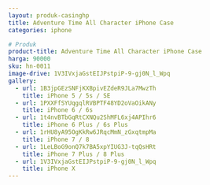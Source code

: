 ```yaml
---
layout: produk-casinghp
title: Adventure Time All Character iPhone Case
categories: iphone

# Produk
product-title: Adventure Time All Character iPhone Case
harga: 90000
sku: hn-0011
image-drive: 1V3IVxjaGstEIJPstpiP-9-gj0N_l_Wpq
gallery:
  - url: 1B3jpGEzSNFjKXBpivEZdeR9JLa7MwzTh
    title: iPhone 5 / 5s / SE
  - url: 1PXXFfSYUqgqlRVBPTF48YD2oVaOikANy
    title: iPhone 6 / 6s
  - url: 1t4nvBTbGqRtCXNQu2ShMFL6xj4APIhr6
    title: iPhone 6 Plus / 6s Plus
  - url: 1rHU8yA95OgKkRw6JRqcMmN_zGxqtmpMa
    title: iPhone 7 / 8
  - url: 1LeLBoG9onQ7k7BA5xpYIUG3J-tqQsHRt
    title: iPhone 7 Plus / 8 Plus
  - url: 1V3IVxjaGstEIJPstpiP-9-gj0N_l_Wpq
    title: iPhone X
---
```

